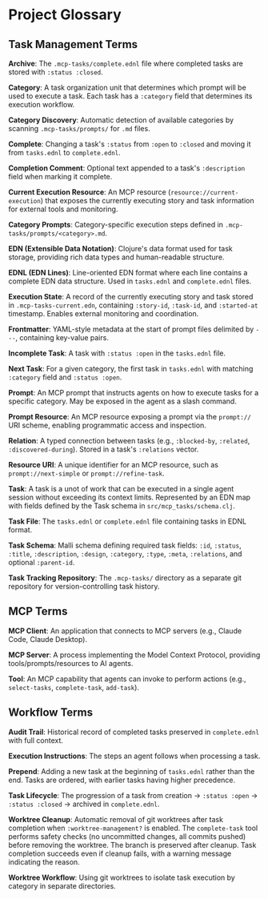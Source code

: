 # Project Glossary

## Task Management Terms

**Archive**: The `.mcp-tasks/complete.ednl` file where completed tasks are stored with `:status :closed`.

**Category**: A task organization unit that determines which prompt will be used to execute a task. Each task has a `:category` field that determines its execution workflow.

**Category Discovery**: Automatic detection of available categories by scanning `.mcp-tasks/prompts/` for `.md` files.

**Complete**: Changing a task's `:status` from `:open` to `:closed` and moving it from `tasks.ednl` to `complete.ednl`.

**Completion Comment**: Optional text appended to a task's `:description` field when marking it complete.

**Current Execution Resource**: An MCP resource (`resource://current-execution`) that exposes the currently executing story and task information for external tools and monitoring.

**Category Prompts**: Category-specific execution steps defined in `.mcp-tasks/prompts/<category>.md`.

**EDN (Extensible Data Notation)**: Clojure's data format used for task storage, providing rich data types and human-readable structure.

**EDNL (EDN Lines)**: Line-oriented EDN format where each line contains a complete EDN data structure. Used in `tasks.ednl` and `complete.ednl` files.

**Execution State**: A record of the currently executing story and task stored in `.mcp-tasks-current.edn`, containing `:story-id`, `:task-id`, and `:started-at` timestamp. Enables external monitoring and coordination.

**Frontmatter**: YAML-style metadata at the start of prompt files delimited by `---`, containing key-value pairs.

**Incomplete Task**: A task with `:status :open` in the `tasks.ednl` file.

**Next Task**: For a given category, the first task in `tasks.ednl` with matching `:category` field and `:status :open`.

**Prompt**: An MCP prompt that instructs agents on how to execute tasks for a specific category.  May be exposed in the agent as a slash command.

**Prompt Resource**: An MCP resource exposing a prompt via the `prompt://` URI scheme, enabling programmatic access and inspection.

**Relation**: A typed connection between tasks (e.g., `:blocked-by`, `:related`, `:discovered-during`). Stored in a task's `:relations` vector.

**Resource URI**: A unique identifier for an MCP resource, such as `prompt://next-simple` or `prompt://refine-task`.

**Task**: A task is a unot of work that can be executed in a single
agent session without exceeding its context limits.  Represented by an
EDN map with fields defined by the Task schema in
`src/mcp_tasks/schema.clj`.

**Task File**: The `tasks.ednl` or `complete.ednl` file containing tasks in EDNL format.

**Task Schema**: Malli schema defining required task fields: `:id`, `:status`, `:title`, `:description`, `:design`, `:category`, `:type`, `:meta`, `:relations`, and optional `:parent-id`.

**Task Tracking Repository**: The `.mcp-tasks/` directory as a separate git repository for version-controlling task history.

## MCP Terms

**MCP Client**: An application that connects to MCP servers (e.g., Claude Code, Claude Desktop).

**MCP Server**: A process implementing the Model Context Protocol, providing tools/prompts/resources to AI agents.

**Tool**: An MCP capability that agents can invoke to perform actions (e.g., `select-tasks`, `complete-task`, `add-task`).

## Workflow Terms

**Audit Trail**: Historical record of completed tasks preserved in `complete.ednl` with full context.

**Execution Instructions**: The steps an agent follows when processing a task.

**Prepend**: Adding a new task at the beginning of `tasks.ednl` rather than the end. Tasks are ordered, with earlier tasks having higher precedence.

**Task Lifecycle**: The progression of a task from creation → `:status :open` → `:status :closed` → archived in `complete.ednl`.

**Worktree Cleanup**: Automatic removal of git worktrees after task completion when `:worktree-management?` is enabled. The `complete-task` tool performs safety checks (no uncommitted changes, all commits pushed) before removing the worktree. The branch is preserved after cleanup. Task completion succeeds even if cleanup fails, with a warning message indicating the reason.

**Worktree Workflow**: Using git worktrees to isolate task execution by category in separate directories.
